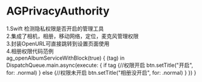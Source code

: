 # AGPrivacyAuthority
1.Swift 检测隐私权限是否开启的管理工具  
2.集成了相机，相册，移动网络，定位，麦克风管理权限  
3.封装OpenURL可直接跳转到设置页面使用  
4.相册权限代码范例  
ag_openAlbumServiceWithBlock(true) { (tag) in
                DispatchQueue.main.async(execute: {
                    if tag {//权限开启
                        btn.setTitle("开启", for: .normal)
                    } else {//权限未开启
                        btn.setTitle("相册没开启", for: .normal)
                    }
                })
            }


